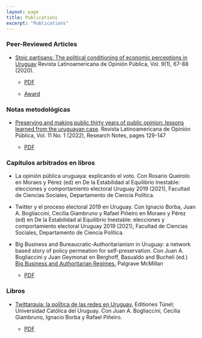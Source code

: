 ```yaml
---
layout: page
title: Publications
excerpt: "Publications"
---
```


### Peer-Reviewed Articles

- [Stoic partisans: The political conditioning of economic perceptions in Uruguay](https://martinopertti.github.io/blog/stoic-partisans/) Revista Latinoamericana de Opinión Pública, Vol. 9(1), 67-88 (2020).

	+ [PDF](https://dialnet.unirioja.es/servlet/articulo?codigo=7431772)

	+ [Award](https://aucip.org.uy/premios-carlos-real-de-azua/)

### Notas metodológicas

- [Preserving and making public thirty years of public opinion: lessons learned from the uruguayan case](https://martinopertti.github.io/blog/preserving/). Revista Latinoamericana de Opinión Pública, Vol. 11 No. 1 (2022), Research Notes, pages 129-147

	+ [PDF](https://dialnet.unirioja.es/servlet/articulo?codigo=7431772)

### Capítulos arbitrados en libros

+ La opinión pública uruguaya: explicando el voto. Con Rosario Queirolo en Moraes y Pérez (ed) en De la Estabilidad al Equilibrio Inestable: elecciones y comportamiento electoral Uruguay 2019 (2021), Facultad de Ciencias Sociales, Departamento de Ciencia Política.

+ Twitter y el proceso electoral 2019 en Uruguay. Con Ignacio Borba, Juan A. Bogliaccini, Cecilia Giambruno y Rafael Piñeiro en Moraes y Pérez (ed) en De la Estabilidad al Equilibrio Inestable: elecciones y comportamiento electoral Uruguay 2019 (2021), Facultad de Ciencias Sociales, Departamento de Ciencia Política.

+ Big Business and Bureaucratic-Authoritarianism in Uruguay: a network based story of policy permeation for self-preservation. Con Juan A. Bogliaccini y Juan Geymonat en Berghoff, Basualdo and Bucheli (ed.) [Big Business and Authoritarian Regimes.](https://www.springer.com/de/book/9783030439248) Palgrave McMillan

	+ [PDF](https://www.springer.com/de/book/9783030439248)

### Libros

+ [Twittarquía: la polí́tica de las redes en Uruguay.](https://twittarquia.weebly.com/) Editiones Túnel; Universidad Católica del Uruguay. Con Juan A. Bogliaccini, Cecilia Giambruno, Ignacio Borba y Rafael Piñeiro.

	+ [PDF](https://liberi.ucu.edu.uy/xmlui/handle/10895/1454)


